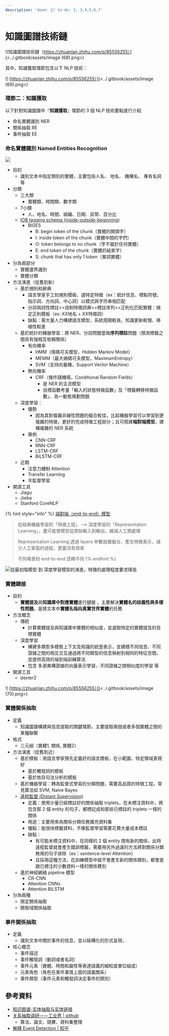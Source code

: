 ```yaml
---
description: 'done: 2/ to-do: 1, 3,4,5,6,7'
---
```


# 知識圖譜技術鏈

![知識圖譜技術鏈（https://zhuanlan.zhihu.com/p/85556255）](<../.gitbook/assets/image (68).png>)

其中，知識獲取環節包含以下 NLP 技術：

![（https://zhuanlan.zhihu.com/p/85556255）](<../.gitbook/assets/image (69).png>)



### **環節二：知識獲取**

以下針對知識圖譜中『**知識獲取**』環節的 3 個 NLP 技術要點進行介紹

* 命名實體識別 NER
* 關係抽取 RE&#x20;
* 事件抽取 EE



### 命名實體識別 Named Entities Recognition

![](<../.gitbook/assets/image (71).png>)

* 目的
  * 識別文本中指定類別的實體，主要包括人名、 地名、 機構名、 專有名詞等
* 分類
  * 三大類
    * 實體類、時間類、數字類
  * 7小類
    * 人、地名、時間、組織、日期、貨幣、百分比
  * [IOB tagging schema (inside-outside-beginning)](https://en.wikipedia.org/wiki/Inside%E2%80%93outside%E2%80%93beginning\_\(tagging\))
    * BIOES
      * B: begin token of the chunk（實體的開頭字）
      * I: inside token of the chunk（實體中間的字們）
      * O: token belongs to no chunk（字不屬於任何實體）
      * E: end token of the chunk（實體的結束字）
      * S: chunk that has only 1 token（單詞實體）
* 分為兩部分
  * 實體邊界識別
  * 實體分類
* 方法演進（從舊到新）
  * 基於規則和辭典
    * 語言學家手工刻規則模板、選特定特徵（ex：統計信息、標點符號、指示詞、方向詞、中心詞）以模式與字符串相匹配
    * 分詞與詞性標註>>自制特徵詞典>>標註序列>>正則化匹配實體：規定正則模板（ex: XX地名 + XX特徵詞）
    * 缺點：需大量人力構建語言模型、系統周期較長、知識更新較慢、移植性較差
  * 基於統計的機器學習：將 NER、分詞問題當做**序列標註**問題（預測標籤之間具有強相互依賴關係）
    * 有向機率
      * HMM（隱碼可夫模型，Hidden Markov Model）
      * MEMM（最大熵碼可夫模型，MaximumEntropy）
      * SVM（支持向量機，Support Vector Machine）
    * 無向機率
      * CRF（條件隨機場，Conditional Random Fields）
        * 是 NER 的主流模型
        * 目標函數考量「輸入的狀態特徵函數」及「標籤轉移特徵函數」、為一動態規劃問題
  * 深度學習：
    * 優勢
      * 因為其對複雜非線性問題的擬合較佳，比起機器學習可以學習到更複雜的特徵，更好的完成特徵工程部分；且可搭建**端對端模型**，建構複雜的 NER 系統
    * 舉例
      * CNN-CRF
      * RNN-CRF
      * LSTM-CRF
      * BiLSTM-CRF
  * 近期
    * 注意力機制 Attention
    * Transfer Learning
    * 半監督學習
* 開源工具
  * Jiagu
  * Jieba
  * Stanford CoreNLP

{% hint style="info" %}
[端對端（end-to-end）模型](https://blog.csdn.net/happyhorizion/article/details/100607429)

> 從經典機器學習的「特徵工程」 –> 深度學習的「Representation Learning」，盡可能使模型從原始輸入到輸出，縮減人工預處理
>
> Representation Learning 透過 layers 參數設置擬合、產生特徵表示，減少人工客製的過程，更靈活有效率
>
> 不同場景的 end-to-end 詮釋不同
{% endhint %}

![從最初階模型 到 深度學習模型的演進，特徵的處理程度要求降低](<../.gitbook/assets/image (72).png>)

### 實體鏈接

* 目的
  * **實體提及**與**知識庫中對應實體**進行鏈接 ，主要解決**實體名的歧義性與多樣性問題**，是將文本中**實體名指向真實世界實體**的任務
* 方法概念
  * 傳統
    * 計算實體提及與知識庫中實體的相似度，並選取特定的實體提及的目標實體
  * 深度學習
    * 構建多類型多模態上下文及知識的統壹表示，並建模不同信息、不同證據之間的相互交互通過將不同類型的信息映射到相同的特征空間，並提供高效的端到端訓練算法
    * 包含 多源異構證據的向量表示學習、不同證據之間相似度的學習 等
* 開源工具
  * dexter2

![（https://zhuanlan.zhihu.com/p/85556255）](<../.gitbook/assets/image (70).png>)

### 實體關係抽取

* 定義
  * 知識圖譜構建與信息提取的關鍵環節，主要提取兩個或者多個實體之間的某種聯繫
* 格式
  * 三元組（實體1, 關係, 實體2）
* 方法演進（從舊到近）
  * 基於模板：用語言學家預先定義好的語言模板，在小範圍、特定領域表現好
    * 基於觸發詞的模板
    * 基於依存句法分析的模板
  * 基於機器學習：轉為監督式學習的分類問題，需要高品質的特徵工程，常見算法如 SVM, Naive Bayes
  * [遠程監督 (Distant Supervision)](https://blog.csdn.net/dalangzhonghangxing/article/details/80246885)
    * 定義：使用少量已經標註好的關係抽取 triplets，在未標注資料中，將包含那 2 個 entity 的句子，都標記成和那些已標註的 triplets 一樣的關係
    * 用途：主要用來為關係分類任務擴充資料集
    * 優點：能很快標籤資料，不像監督學習需要花費大量成本標註
    * 缺點：
      * 有可能未標注資料中，在同樣的 2 個 entity 間有新的關係，此時遠程監督就會產生錯誤標籤，需要用另外過濾的方法將對關係分類無用的句子排除（ex：sentence-level Attention）
      * 且採用這種方法，在訓練模型中就不會產生新的關係類別，都會是跟已標注的少數資料一樣的關係費別
  * 基於神經網絡 pipeline 模型
    * CR-CNN
    * Attention CNNs
    * Attention BiLSTM
* 分為兩種
  * 限定關係抽取
  * 開發域關係抽取

### 事件關係抽取

* 定義
  * 識別文本中關於事件的信息，並以結構化的形式呈現，
* 核心概念
  * 事件描述
  * 事件觸發詞（動詞或者名詞）
  * 事件元素（實體、時間和屬性等表達語義的細粒度單位組成）
  * 元素角色（角色在某件事情上面的語義關系）
  * 事件類型（事件元素和觸發詞決定事件的類別）





## 參考資料

* [知识图谱-实体抽取与实体链接](https://zhuanlan.zhihu.com/p/85567106)
* [关系抽取调研——工业界 | github](https://github.com/BDBC-KG-NLP/IE-Survey/blob/master/%E5%85%B3%E7%B3%BB%E6%8A%BD%E5%8F%96-%E5%B7%A5%E4%B8%9A%E7%95%8C.md)
  * 算法、論文、競賽、資料集整理
* [解釋 Event Detection | 知乎](https://zhuanlan.zhihu.com/p/37372355)



